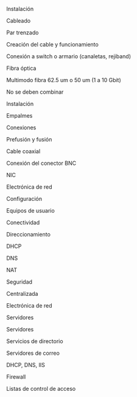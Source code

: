 Instalación

Cableado

Par trenzado

Creación del cable y funcionamiento

Conexión a switch o armario (canaletas, rejiband)

Fibra óptica

Multimodo fibra 62.5 um o 50 um (1 a 10 Gbit)

No se deben combinar

Instalación

Empalmes

Conexiones

Prefusión y fusión

Cable coaxial

Conexión del conector BNC

NIC

Electrónica de red

Configuración

Equipos de usuario

Conectividad

Direccionamiento

DHCP

DNS

NAT

Seguridad

Centralizada

Electrónica de red

Servidores

Servidores

Servicios de directorio

Servidores de correo

DHCP, DNS, IIS

Firewall

Listas de control de acceso
